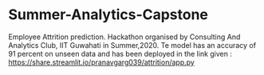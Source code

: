 # Summer-Analytics-Capstone
Employee Attrition prediction. Hackathon organised by Consulting And Analytics Club, IIT Guwahati in Summer,2020.
Te model has an accuracy of 91 percent on unseen data and has been deployed in the link given : https://share.streamlit.io/pranavgarg039/attrition/app.py
